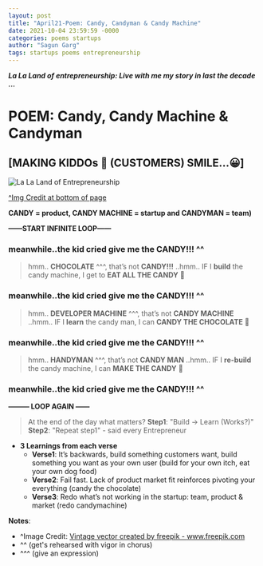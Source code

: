 ```yaml
---
layout: post
title: "April21-Poem: Candy, Candyman & Candy Machine"
date: 2021-10-04 23:59:59 -0000
categories: poems startups
author: "Sagun Garg"
tags: startups poems entrepreneurship
---
```


***La La Land of entrepreneurship: Live with me my story in last the decade ...***

# POEM: Candy, Candy Machine & Candyman 

## [MAKING KIDDOs 👶 (CUSTOMERS) SMILE…😀]

![La La Land of Entrepreneurship](https://sagungarg.com/assets/img/candy-man.png) 

<u>^Img Credit at bottom of page</u>

**CANDY = product, CANDY MACHINE = startup and CANDYMAN = team)** 

**——START INFINITE LOOP——**

### meanwhile..the kid cried give me the **CANDY!!!** ^^

> hmm.. **CHOCOLATE** ^^^, that’s not **CANDY!!!** ..hmm..
  IF I **build** the candy machine, I get to **EAT ALL THE CANDY** 🤩

### meanwhile..the kid cried give me the **CANDY!!!** ^^

> hmm.. **DEVELOPER MACHINE** ^^^, that’s not **CANDY MACHINE** ..hmm..
  IF I **learn** the candy man, I can **CANDY THE CHOCOLATE** 🤩

### meanwhile..the kid  cried give me the **CANDY!!!** ^^

> hmm.. **HANDYMAN** ^^^, that’s not **CANDY MAN** ..hmm.. 
  IF I **re-build** the candy machine, I can **MAKE THE CANDY** 🤩

### meanwhile..the kid  cried give me the **CANDY!!!** ^^

**———  LOOP AGAIN ——**


> At the end of the day what matters? **Step1**: "Build -> Learn (Works?)" **Step2**: "Repeat step1" - said every Entrepreneur
 
- **3 Learnings from each verse**
  - **Verse1**: It’s backwards, build something customers want, build something you want as your own user (build for your own itch, eat your own dog food)
  - **Verse2**: Fail fast. Lack of product market fit reinforces pivoting your everything (candy the chocolate)
  - **Verse3**: Redo what’s not working in the startup: team, product & market (redo candymachine)

**Notes**:
- ^Image Credit: <a href='https://www.freepik.com/vectors/vintage'>Vintage vector created by freepik - www.freepik.com</a>
- ^^ (get's rehearsed with vigor in chorus)
- ^^^ (give an expression)

